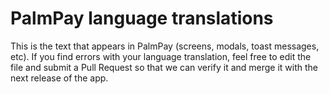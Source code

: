 # PalmPay language translations
 
 This is the text that appears in PalmPay (screens, modals, toast messages, etc). If you find errors with your language translation, feel free to edit the file and submit a Pull Request so that we can verify it and merge it with the next release of the app.
